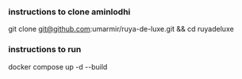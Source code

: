 ### instructions to clone aminlodhi
git clone git@github.com:umarmir/ruya-de-luxe.git && cd ruyadeluxe

### instructions to run
docker compose up -d --build
